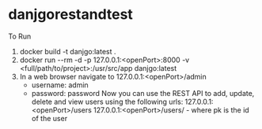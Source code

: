 # danjgorestandtest

To Run
1. docker build -t danjgo:latest .
2. docker run --rm -d -p 127.0.0.1:\<openPort\>:8000 -v <full/path/to/project>:/usr/src/app danjgo:latest
3. In a web browser navigate to 127.0.0.1:\<openPort\>/admin
    - username: admin
    - password: password
Now you can use the REST API to add, update, delete and view users using the following urls:
    127.0.0.1:\<openPort\>/users
    127.0.0.1:\<openPort\>/users/<pk> - where pk is the id of the user